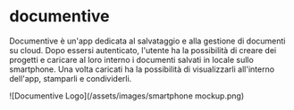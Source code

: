 # documentive

Documentive è un'app dedicata al salvataggio e alla gestione di documenti su cloud.
Dopo essersi autenticato, l'utente ha la possibilità di creare dei progetti e caricare al loro interno i documenti salvati in locale sullo smartphone. Una volta caricati ha la possibilità di visualizzarli all'interno dell'app, stamparli e condividerli.

![Documentive Logo](/assets/images/smartphone mockup.png)

